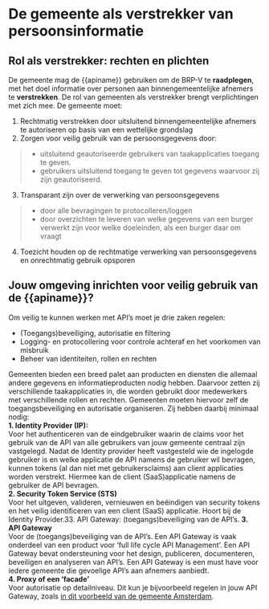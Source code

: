 # De gemeente als verstrekker van persoonsinformatie  

## Rol als verstrekker: rechten en plichten
De gemeente mag de {{apiname}} gebruiken om de BRP-V te **raadplegen**, met het doel informatie over personen aan binnengemeentelijke afnemers te **verstrekken**. De rol van gemeenten als verstrekker brengt verplichtingen met zich mee. De gemeente moet:
1. Rechtmatig verstrekken door uitsluitend binnengemeentelijke afnemers te autoriseren op basis van een wettelijke grondslag
2. Zorgen voor veilig gebruik van de persoonsgegevens door:
> - uitsluitend geautoriseerde gebruikers van taakapplicaties toegang te geven.
> - gebruikers uitsluitend toegang te geven tot gegevens waarvoor zij zijn geautoriseerd.
3. Transparant zijn over de verwerking van persoonsgegevens
> - door alle bevragingen te protocolleren/loggen
> - door overzichten te leveren van welke gegevens van een burger verwerkt zijn voor welke doeleinden, als een burger daar om vraagt
4.  Toezicht houden op de rechtmatige verwerking van persoonsgegevens en onrechtmatig gebruik opsporen

## Jouw omgeving inrichten voor veilig gebruik van de {{apiname}}?
Om veilig te kunnen werken met API’s moet je drie zaken regelen:
- (Toegangs)beveiliging, autorisatie en filtering
- Logging- en protocollering voor controle achteraf en het voorkomen van misbruik
- Beheer van identiteiten, rollen en rechten 

Gemeenten bieden een breed palet aan producten en diensten die allemaal andere gegevens en informatieproducten nodig hebben. Daarvoor zetten zij verschillende taakapplicaties in, die worden gebruikt door medewerkers met verschillende rollen en rechten. Gemeenten moeten hiervoor zelf de toegangsbeveiliging en autorisatie organiseren. Zij hebben daarbij minimaal nodig:  
**1. Identity Provider (IP):**   
Voor het authenticeren van de eindgebruiker waarin de claims voor het gebruik van de API van alle gebruikers van jouw gemeente centraal zijn vastgelegd. Nadat de Identity provider heeft vastgesteld wie de ingelogde gebruiker is en welke applicatie de API namens de gebruiker wil bevragen, kunnen tokens (al dan niet met gebruikersclaims) aan client applicaties worden verstrekt. Hiermee kan de client (SaaS)applicatie namens de gebruiker de API bevragen.  
**2. Security Token Service (STS)**  
Voor het uitgeven, valideren, vernieuwen en beëindigen van security tokens en het veilig identificeren van een client (SaaS) applicatie. Hoort bij de Identity Provider.33. API Gateway: (toegangs)beveiliging van de API’s.
**3. API Gateway**  
Voor de (toegangs)beveiliging van de API’s. Een API Gateway is vaak onderdeel van een product voor ‘full life cycle API Management’. Een API Gateway bevat ondersteuning voor het design, publiceren, documenteren, beveiligen en analyseren van API’s. Een API Gateway is een must have voor iedere gemeente die gevoelige API’s aan afnemers aanbiedt.  
**4. Proxy of een ‘facade’**  
Voor autorisatie op detailniveau. Dit kun je bijvoorbeeld regelen in jouw API Gateway, zoals [in dit voorbeeld van de gemeente Amsterdam](https://github.com/Amsterdam/haal-centraal-proxy). 
